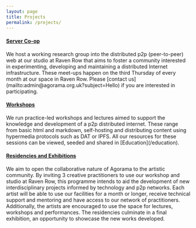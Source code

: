 ```yaml
---
layout: page
title: Projects
permalink: /projects/
---
```


<h4><a class="glitch-link" href="/projects/server-co-op/"><span class="glitch">Server Co-op</span></a></h4>
We host a working research group into the distributed p2p (peer-to-peer) web at our studio at Raven Row that aims to foster a community interested in experimenting, developing and maintaining a distributed Internet infrastructure. These meet-ups happen on the third Thursday of every month at our space in Raven Row. Please [contact us](mailto:admin@agorama.org.uk?subject=Hello) if you are interested in participating.

<h4><a class="glitch-link" href="/projects/edu/"><span class="glitch">Workshops</span></a></h4>
We run practice-led workshops and lectures aimed to support the knowledge and development of a p2p distributed internet. These range from basic html and markdown, self-hosting and distributing content using hypermedia protocols such as DAT or IPFS. All our resources for these sessions can be viewed, seeded and shared in [Education](/education).

<h4><a class="glitch-link" href="/projects/art/"><span class="glitch">Residencies and Exhibitions</span></a></h4>
We aim to open the collaborative nature of Agorama to the artistic community. By inviting 3 creative practitioners to use our workshop and studio at Raven Row, this programme intends to aid the development of new interdisciplinary projects informed by technology and p2p networks. Each artist will be able to use our facilities for a month or longer, receive technical support and mentoring and have access to our network of practitioners. Additionally, the artists are encouraged to use the space for lectures, workshops and performances. The residencies culminate in a final exhibition, an opportunity to showcase the new works developed.
